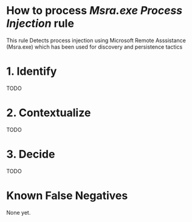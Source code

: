# How to process *Msra.exe Process Injection* rule
This rule Detects process injection using Microsoft Remote Asssistance (Msra.exe) which has been used for discovery and persistence tactics

# 1. Identify
TODO

# 2. Contextualize
TODO

# 3. Decide
TODO

# Known False Negatives
None yet.

